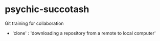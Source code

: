 # psychic-succotash
Git training for collaboration

- 'clone' : 'downloading a repository from a remote to local computer'


